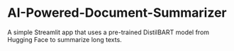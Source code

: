 # AI-Powered-Document-Summarizer
A simple Streamlit app that uses a pre-trained DistilBART model from Hugging Face to summarize long texts.

